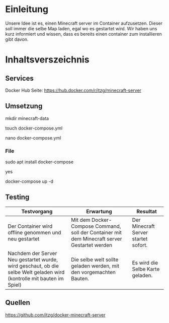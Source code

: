 # Einleitung
Unsere Idee ist es, einen Minecraft server im Container aufzusetzen. Dieser soll immer die selbe Map laden, egal wo es gestartet wird. Wir haben uns kurz informiert und wissen, dass es bereits einen container zum installieren gibt davon.

# Inhaltsverszeichnis

## Services
Docker Hub Seite: https://hub.docker.com/r/itzg/minecraft-server

## Umsetzung

mkdir minecraft-data

touch docker-compose.yml

nano docker-compose.yml

### File 



sudo apt  install docker-compose

yes

docker-compose up -d

## Testing
Testvorgang | Erwartung | Resultat
-------- | -------- | --------
 Der Container wird offline genommen und neu gestartet | Mit dem Docker-Compose Command, soll der Container mit dem Minecraft server Gestartet werden   | Der Minecraft Server startet sofort. 
Nachdem der Server Neu gestartet wurde, wird geschaut, ob die selbe Welt geladen wird (kontrolle mit bauten im Spiel)   | Die selbe welt sollte geladen werden, mit den vorgemachten Bauten.   | Es wird die Selbe Karte geladen. 


## Quellen
https://github.com/itzg/docker-minecraft-server
